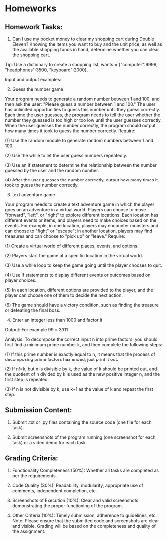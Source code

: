 # Homeworks
## Homework Tasks:

1. Can I use my pocket money to clear my shopping cart during Double Eleven? Knowing the items you want to buy and the unit price, as well as the available shopping funds in hand, determine whether you can clear the shopping cart.

Tip: Use a dictionary to create a shopping list, wants = {"computer":9999, "headphones":3500, "keyboard":2000}.

Input and output examples:
 
2. Guess the number game

Your program needs to generate a random number between 1 and 100, and then ask the user: "Please guess a number between 1 and 100." The user has unlimited opportunities to guess this number until they guess correctly. Each time the user guesses, the program needs to tell the user whether the number they guessed is too high or too low until the user guesses correctly. When the user guesses the number correctly, the program should output how many times it took to guess the number correctly.
Require:

(1) Use the random module to generate random numbers between 1 and 100.

(2) Use the while to let the user guess numbers repeatedly.

(3) Use an if statement to determine the relationship between the number guessed by the user and the random number.

(4) After the user guesses the number correctly, output how many times it took to guess the number correctly.

3. text adventure game

Your program needs to create a text adventure game in which the player goes on an adventure in a virtual world. Players can choose to move "forward", "left", or "right" to explore different locations. Each location has different events or items, and players need to make choices based on the events. For example, in one location, players may encounter monsters and can choose to "fight" or "escape"; in another location, players may find treasures and can choose to "pick up" or "leave."
Require:

(1) Create a virtual world of different places, events, and options.

(2) Players start the game at a specific location in the virtual world.

(3) Use a while loop to keep the game going until the player chooses to quit.

(4) Use if statements to display different events or outcomes based on player choices.

(5) In each location, different options are provided to the player, and the player can choose one of them to decide the next action.

(6) The game should have a victory condition, such as finding the treasure or defeating the final boss.

4. Enter an integer less than 1000 and factor it

Output: For example 99 = 3*3*11

Analysis: To decompose the correct input n into prime factors, you should first find a minimum prime number k, and then complete the following steps:

(1) If this prime number is exactly equal to n, it means that the process of decomposing prime factors has ended, just print it out.

(2) If n!=k, but n is divisible by k, the value of k should be printed out, and the quotient of n divided by k is used as the new positive integer n, and the first step is repeated.

(3) If n is not divisible by k, use k+1 as the value of k and repeat the first step.

## Submission Content:

1. Submit .txt or .py files containing the source code (one file for each task).

2. Submit screenshots of the program running (one screenshot for each task) or a video demo for each task.

## Grading Criteria:

1. Functionality Completeness (50%): Whether all tasks are completed as per the requirements.

2. Code Quality (30%): Readability, modularity, appropriate use of comments, independent completion, etc.

3. Screenshots of Execution (10%): Clear and valid screenshots demonstrating the proper functioning of the program.

4. Other Criteria (10%): Timely submission, adherence to guidelines, etc.
Note: Please ensure that the submitted code and screenshots are clear and visible. Grading will be based on the completeness and quality of the assignment.

